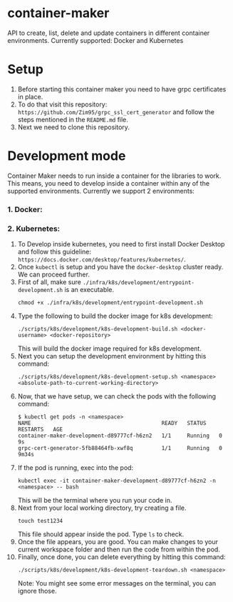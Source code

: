 # container-maker
API to create, list, delete and update containers in different container environments. Currently supported: Docker and Kubernetes

# Setup
1. Before starting this container maker you need to have grpc certificates in place.
2. To do that visit this repository: `https://github.com/Zim95/grpc_ssl_cert_generator` and follow the steps mentioned in the `README.md` file.
3. Next we need to clone this repository.

# Development mode
Container Maker needs to run inside a container for the libraries to work. This means, you need to develop inside a container within any of the supported environments.
Currently we support 2 environments:

### 1. Docker:

### 2. Kubernetes:
1. To Develop inside kubernetes, you need to first install Docker Desktop and follow this guideline: `https://docs.docker.com/desktop/features/kubernetes/`.
2. Once `kubectl` is setup and you have the `docker-desktop` cluster ready. We can proceed further.
3. First of all, make sure `./infra/k8s/development/entrypoint-development.sh` is an executable.
    ```
    chmod +x ./infra/k8s/development/entrypoint-development.sh
    ```
4. Type the following to build the docker image for k8s development:
    ```
    ./scripts/k8s/development/k8s-development-build.sh <docker-username> <docker-repository>
    ```
    This will build the docker image required for k8s development.
5. Next you can setup the development environment by hitting this command:
    ```
    ./scripts/k8s/development/k8s-development-setup.sh <namespace> <absolute-path-to-current-working-directory>
    ```
6. Now, that we have setup, we can check the pods with the following command:
    ```
    $ kubectl get pods -n <namespace>
    NAME                                         READY   STATUS    RESTARTS   AGE
    container-maker-development-d89777cf-h6zn2   1/1     Running   0          9s
    grpc-cert-generator-5fb88464fb-xwf8q         1/1     Running   0          9m34s
    ```
8. If the pod is running, exec into the pod:
    ```
    kubectl exec -it container-maker-development-d89777cf-h6zn2 -n <namespace> -- bash
    ```
    This will be the terminal where you run your code in.
9. Next from your local working directory, try creating a file.
    ```
    touch test1234
    ```
    This file should appear inside the pod. Type `ls` to check.
10. Once the file appears, you are good. You can make changes to your current workspace folder and then run the code from within the pod.
11. Finally, once done, you can delete everything by hitting this command:
    ```
    ./scripts/k8s/development/k8s-development-teardown.sh <namespace>
    ```
    Note: You might see some error messages on the terminal, you can ignore those.
